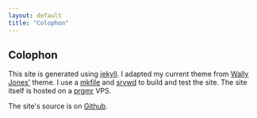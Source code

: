 ```yaml
---
layout: default
title: "Colophon"
---
```


## Colophon

This site is generated using [jekyll](http://jekyllrb.com/). I adapted
my current theme from [Wally Jones'](http://imwally.github.com/) theme.
I use a [mkfile](http://swtch.com/plan9port/man/man1/mk.html) and
[srvwd](http://tyrfingr.is/projects/srvwd/) to build and test the site.
The site itself is hosted on a [prgmr](http://prgmr.com) VPS.

The site's source is on [Github](https://github.com/kisom/blog.tyrfingr.is).
